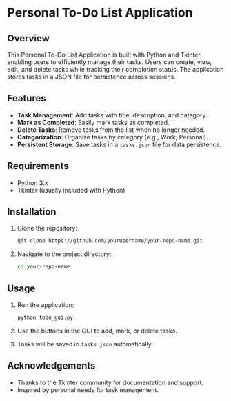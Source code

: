 # Personal To-Do List Application

## Overview
This Personal To-Do List Application is built with Python and Tkinter, enabling users to efficiently manage their tasks. Users can create, view, edit, and delete tasks while tracking their completion status. The application stores tasks in a JSON file for persistence across sessions.

## Features
- **Task Management**: Add tasks with title, description, and category.
- **Mark as Completed**: Easily mark tasks as completed.
- **Delete Tasks**: Remove tasks from the list when no longer needed.
- **Categorization**: Organize tasks by category (e.g., Work, Personal).
- **Persistent Storage**: Save tasks in a `tasks.json` file for data persistence.

## Requirements
- Python 3.x
- Tkinter (usually included with Python)

## Installation
1. Clone the repository:
   ```bash
   git clone https://github.com/yourusername/your-repo-name.git

2. Navigate to the project directory:
   ```bash
   cd your-repo-name

## Usage
1. Run the application:
   ```bash
   python todo_gui.py

2. Use the buttons in the GUI to add, mark, or delete tasks.

3. Tasks will be saved in `tasks.json` automatically.

## Acknowledgements
- Thanks to the Tkinter community for documentation and support.
- Inspired by personal needs for task management.